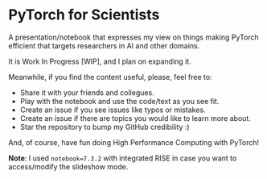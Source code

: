 # PyTorch for Scientists
A presentation/notebook that expresses my view on things making PyTorch efficient that targets researchers in AI and other domains.

It is Work In Progress [WIP], and I plan on expanding it.

Meanwhile, if you find the content useful, please, feel free to:
* Share it with your friends and collegues.
* Play with the notebook and use the code/text as you see fit.
* Create an issue if you see issues like typos or mistakes.
* Create an issue if there are topics you would like to learn more about.
* Star the repository to bump my GitHub credibility :)

And, of course, have fun doing High Performance Computing with PyTorch!

**Note**: I used `notebook=7.3.2` with integrated RISE in case you want to access/modify the slideshow mode.
